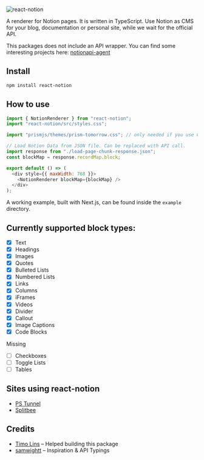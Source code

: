 ![react-notion](https://user-images.githubusercontent.com/1440854/79684011-6c948280-822e-11ea-9e23-1644903796fb.png)

A renderer for Notion pages. It is written in TypeScript. Use Notion as CMS for your blog, documentation or personal site, while we wait for the official API.

This packages does not include an API wrapper. You can find some interesting projects here: [notionapi-agent](https://github.com/dragonman225/notionapi-agent)

## Install

```bash
npm install react-notion
```

## How to use

```js
import { NotionRenderer } from "react-notion";
import "react-notion/src/styles.css";

import "prismjs/themes/prism-tomorrow.css"; // only needed if you use Code Blocks

// Load Notion Data from JSON file. Can be replaced with API call.
import response from "./load-page-chunk-response.json";
const blockMap = response.recordMap.block;

export default () => (
  <div style={{ maxWidth: 768 }}>
    <NotionRenderer blockMap={blockMap} />
  </div>
);
```

A working example, built with Next.js, can be found inside the `example` directory.

## Currently supported block types:

- [x] Text
- [x] Headings
- [x] Images
- [x] Quotes
- [x] Bulleted Lists
- [x] Numbered Lists
- [x] Links
- [x] Columns
- [x] iFrames
- [x] Videos
- [x] Divider
- [x] Callout
- [x] Image Captions
- [x] Code Blocks

Missing

- [ ] Checkboxes
- [ ] Toggle Lists
- [ ] Tables

## Sites using react-notion

- [PS Tunnel](https://pstunnel.com/blog)
- [Splitbee](https://splitbee.io/blog)

## Credits

- [Timo Lins](https://timo.sh) – Helped building this package
- [samwightt](https://github.com/samwightt) – Inspiration & API Typings
